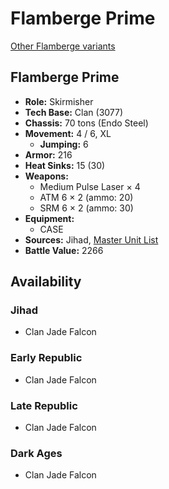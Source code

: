 # Flamberge Prime

[Other Flamberge variants](../flamberge.md)

## Flamberge Prime
- **Role:** Skirmisher
- **Tech Base:** Clan (3077)
- **Chassis:** 70 tons (Endo Steel)
- **Movement:** 4 / 6, XL
  - **Jumping:** 6
- **Armor:** 216
- **Heat Sinks:** 15 (30)
- **Weapons:**
  - Medium Pulse Laser × 4
  - ATM 6 × 2 (ammo: 20)
  - SRM 6 × 2 (ammo: 30)
- **Equipment:**
  - CASE
- **Sources:** Jihad, [Master Unit List](http://masterunitlist.info/Unit/Details/1119/flamberge-prime)
- **Battle Value:** 2266

## Availability

### Jihad
- Clan Jade Falcon

### Early Republic
- Clan Jade Falcon

### Late Republic
- Clan Jade Falcon

### Dark Ages
- Clan Jade Falcon

